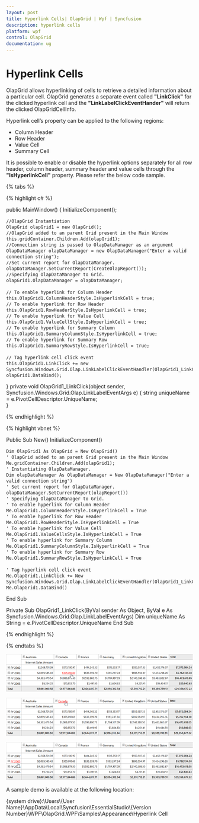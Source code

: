 ```yaml
---
layout: post
title: Hyperlink Cells| OlapGrid | Wpf | Syncfusion
description: hyperlink cells
platform: wpf
control: OlapGrid
documentation: ug
---
```


# Hyperlink Cells

OlapGrid allows hyperlinking of cells to retrieve a detailed information about a particular cell. OlapGrid generates a separate event called **"LinkClick"** for the clicked hyperlink cell and the **"LinkLabelClickEventHander"** will return the clicked OlapGridCellInfo.

Hyperlink cell’s property can be applied to the following regions:

* Column Header 
* Row Header 
* Value Cell 
* Summary Cell

It is possible to enable or disable the hyperlink options separately for all row header, column header, summary header and value cells through the **"IsHyperlinkCell"** property. Please refer the below code sample.

{% tabs %}

{% highlight c# %}

public MainWindow()
{
    InitializeComponent();
            
    //OlapGrid Instantiation
    OlapGrid olapGrid1 = new OlapGrid();
    //OlapGrid added to an parent Grid present in the Main Window
    this.gridContainer.Children.Add(olapGrid1);
    //Connection string is passed to OlapDataManager as an argument
    OlapDataManager olapDataManager = new OlapDataManager("Enter a valid connection string");
    //Set current report for OlapDataManager.
    olapDataManager.SetCurrentReport(CreateOlapReport());
    //Specifying OlapDataManager to Grid.
    olapGrid1.OlapDataManager = olapDataManager;
        
    // To enable hyperlink for Column Header
    this.OlapGrid1.ColumnHeaderStyle.IsHyperlinkCell = true;
    // To enable hyperlink for Row Header
    this.OlapGrid1.RowHeaderStyle.IsHyperlinkCell = true;
    // To enable hyperlink for Value Cell
    this.OlapGrid1.ValueCellStyle.IsHyperlinkCell = true;
    // To enable hyperlink for Summary Column
    this.OlapGrid1.SummaryColumnStyle.IsHyperlinkCell = true;
    // To enable hyperlink for Summary Row
    this.OlapGrid1.SummaryRowStyle.IsHyperlinkCell = true;
        
    // Tag hyperlink cell click event
    this.OlapGrid1.LinkClick += new Syncfusion.Windows.Grid.Olap.LinkLabelClickEventHandler(OlapGrid1_LinkClick);
    olapGrid1.DataBind();      
}
private void OlapGrid1_LinkClick(object sender, Syncfusion.Windows.Grid.Olap.LinkLabelEventArgs e)
{
    string uniqueName = e.PivotCellDescriptor.UniqueName;   
}  

{% endhighlight %}

{% highlight vbnet %}

Public Sub New()
    InitializeComponent()
       
    Dim OlapGrid1 As OlapGrid = New OlapGrid()
    ' OlapGrid added to an parent Grid present in the Main Window
    Me.gridContainer.Children.Add(olapGrid1);
    ' Instantiating OlapDataManager. 
    Dim olapDataManager As OlapDataManager = New OlapDataManager("Enter a valid connection string")
    ' Set current report for OlapDataManager.
    olapDataManager.SetCurrentReport(olapReport())
    ' Specifying OlapDataManager to Grid.
    ' To enable hyperlink for Column Header
    Me.OlapGrid1.ColumnHeaderStyle.IsHyperlinkCell = True
    ' To enable hyperlink for Row Header
    Me.OlapGrid1.RowHeaderStyle.IsHyperlinkCell = True
    ' To enable hyperlink for Value Cell
    Me.OlapGrid1.ValueCellsStyle.IsHyperlinkCell = True
    ' To enable hyperlink for Summary Column
    Me.OlapGrid1.SummaryColumnStyle.IsHyperlinkCell = True
    ' To enable hyperlink for Summary Row
    Me.OlapGrid1.SummaryRowStyle.IsHyperlinkCell = True
    
    ' Tag hyperlink cell click event
    Me.OlapGrid1.LinkClick += New Syncfusion.Windows.Grid.Olap.LinkLabelClickEventHandler(OlapGrid1_LinkClick);
    Me.OlapGrid1.DataBind()
End Sub
    
Private Sub OlapGrid1_LinkClick(ByVal sender As Object, ByVal e As Syncfusion.Windows.Grid.Olap.LinkLabelEventArgs)
    Dim uniqueName As String = e.PivotCellDescriptor.UniqueName
End Sub

{% endhighlight %}

{% endtabs %}

![](Hyperlink-Cells_images/Hyperlink-Cells_img1.png)

![](Hyperlink-Cells_images/Hyperlink-Cells_img2.png)

![](Hyperlink-Cells_images/Hyperlink-Cells_img3.png)

A sample demo is available at the following location:

{system drive}:\Users\\{User Name}\AppData\Local\Syncfusion\EssentialStudio\\{Version Number}\WPF\OlapGrid.WPF\Samples\Appearance\Hyperlink Cell 

